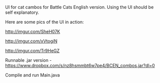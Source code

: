 UI for cat cambos for Battle Cats English version. Using the UI should be self explanatory.

Here are some pics of the UI in action:

http://imgur.com/SheH07K

http://imgur.com/xVtogiN

http://imgur.com/Tr9HeGZ

Runnable .jar version - https://www.dropbox.com/s/nz8hsmmbt6w7pe4/BCEN_combos.jar?dl=0

Compile and run Main.java
